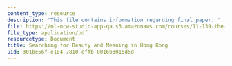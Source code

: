 ```yaml
---
content_type: resource
description: 'This file contains information regarding final paper. '
file: https://ol-ocw-studio-app-qa.s3.amazonaws.com/courses/11-139-the-city-in-film-spring-2015/301be56fe1047810cffb8016b3015d5d_MIT11_139S15_FinalPaper.pdf
file_type: application/pdf
resourcetype: Document
title: Searching for Beauty and Meaning in Hong Kong
uid: 301be56f-e104-7810-cffb-8016b3015d5d
---
```

